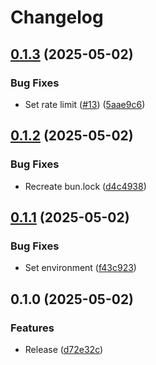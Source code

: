 # Changelog

## [0.1.3](https://github.com/koki-develop/samari-api/compare/v0.1.2...v0.1.3) (2025-05-02)


### Bug Fixes

* Set rate limit ([#13](https://github.com/koki-develop/samari-api/issues/13)) ([5aae9c6](https://github.com/koki-develop/samari-api/commit/5aae9c646f9e88f4b16fc0dcfa24f534a436c559))

## [0.1.2](https://github.com/koki-develop/samari-api/compare/v0.1.1...v0.1.2) (2025-05-02)


### Bug Fixes

* Recreate bun.lock ([d4c4938](https://github.com/koki-develop/samari-api/commit/d4c4938639147d3b1aeee65f6ffd9fd52e35585b))

## [0.1.1](https://github.com/koki-develop/samari-api/compare/v0.1.0...v0.1.1) (2025-05-02)


### Bug Fixes

* Set environment ([f43c923](https://github.com/koki-develop/samari-api/commit/f43c9230b198e0234ac024343a5257c217751c7e))

## 0.1.0 (2025-05-02)


### Features

* Release ([d72e32c](https://github.com/koki-develop/samari-api/commit/d72e32c7c6cbf514db9d5a0b50fc184390f252c3))
